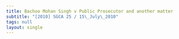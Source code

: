 ```yaml
---
title: Bachoo Mohan Singh v Public Prosecutor and another matter
subtitle: "[2010] SGCA 25 / 15\_July\_2010"
tags: null
layout: single
---
```


